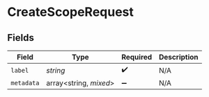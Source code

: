 # CreateScopeRequest


## Fields

| Field                  | Type                   | Required               | Description            |
| ---------------------- | ---------------------- | ---------------------- | ---------------------- |
| `label`                | *string*               | :heavy_check_mark:     | N/A                    |
| `metadata`             | array<string, *mixed*> | :heavy_minus_sign:     | N/A                    |